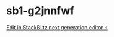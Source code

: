 # sb1-g2jnnfwf

[Edit in StackBlitz next generation editor ⚡️](https://stackblitz.com/~/github.com/ErrorNoName/sb1-g2jnnfwf)
